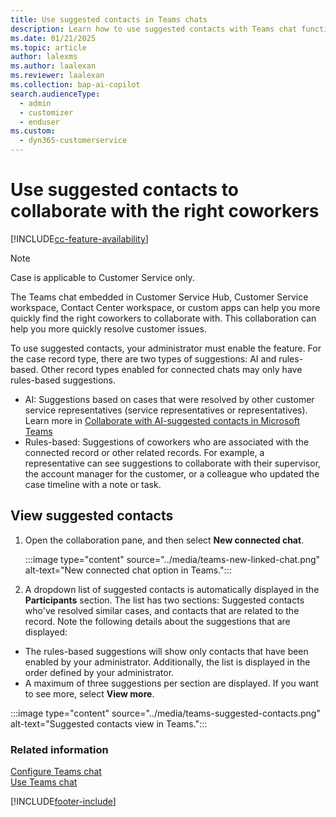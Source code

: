 ```yaml
---
title: Use suggested contacts in Teams chats 
description: Learn how to use suggested contacts with Teams chat functionality.
ms.date: 01/21/2025
ms.topic: article
author: lalexms
ms.author: laalexan
ms.reviewer: laalexan
ms.collection: bap-ai-copilot
search.audienceType: 
  - admin
  - customizer
  - enduser
ms.custom: 
  - dyn365-customerservice
---
```


# Use suggested contacts to collaborate with the right coworkers

[!INCLUDE[cc-feature-availability](../../includes/cc-feature-availability.md)]

> [!NOTE]
> Case is applicable to Customer Service only.


The Teams chat embedded in Customer Service Hub, Customer Service workspace, Contact Center workspace, or custom apps can help you more quickly find the right coworkers to collaborate with. This collaboration can help you more quickly resolve customer issues.

To use suggested contacts, your administrator must enable the feature. For the case record type, there are two types of suggestions: AI and rules-based. Other record types enabled for connected chats may only have rules-based suggestions.
-  AI: Suggestions based on cases that were resolved by other customer service representatives (service representatives or representatives). Learn more in [Collaborate with AI-suggested contacts in Microsoft Teams](/dynamics365/customer-service/use-ai-suggested-contacts-teams)
-  Rules-based: Suggestions of coworkers who are associated with the connected record or other related records. For example, a representative can see suggestions to collaborate with their supervisor, the account manager for the customer, or a colleague who updated the case timeline with a note or task.

## View suggested contacts

1. Open the collaboration pane, and then select **New connected chat**.
   
   :::image type="content" source="../media/teams-new-linked-chat.png" alt-text="New connected chat option in Teams.":::

2. A dropdown list of suggested contacts is automatically displayed in the **Participants** section. The list has two sections: Suggested contacts who've resolved similar cases, and contacts that are related to the record. Note the following details about the suggestions that are displayed:
  - The rules-based suggestions will show only contacts that have been enabled by your administrator. Additionally, the list is displayed in the order defined by your administrator.
  - A maximum of three suggestions per section are displayed. If you want to see more, select **View more**.

   :::image type="content" source="../media/teams-suggested-contacts.png" alt-text="Suggested contacts view in Teams.":::
   

### Related information

[Configure Teams chat ](../administer/configure-teams-chat.md)<br>
[Use Teams chat ](use-teams-chat.md)<br>

[!INCLUDE[footer-include](../../includes/footer-banner.md)]  
 

